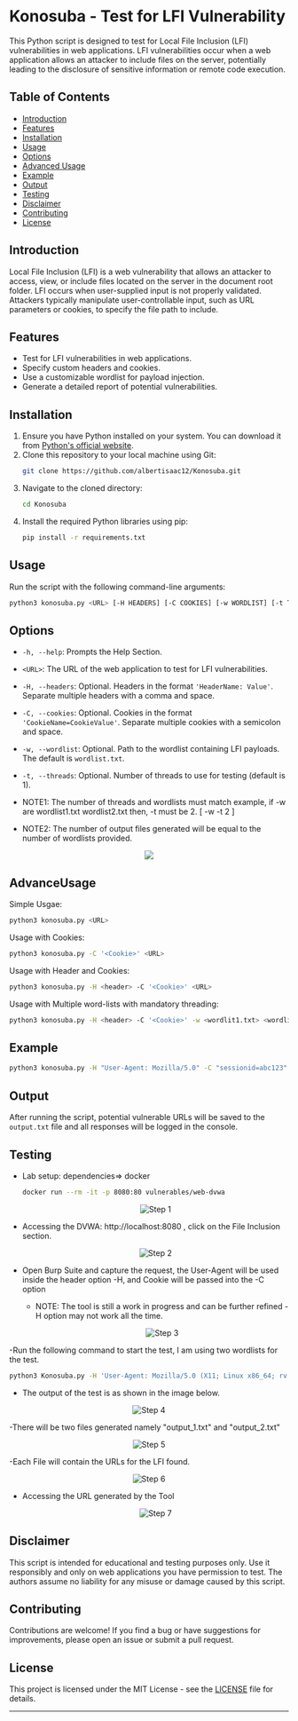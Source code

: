 
# Konosuba - Test for LFI Vulnerability

This Python script is designed to test for Local File Inclusion (LFI) vulnerabilities in web applications. LFI vulnerabilities occur when a web application allows an attacker to include files on the server, potentially leading to the disclosure of sensitive information or remote code execution.

## Table of Contents
- [Introduction](#introduction)
- [Features](#features)
- [Installation](#installation)
- [Usage](#usage)
- [Options](#options)
- [Advanced Usage](#AdvanceUsage)
- [Example](#example)
- [Output](#output)
- [Testing](#Testing)
- [Disclaimer](#disclaimer)
- [Contributing](#contributing)
- [License](#license)

## Introduction

Local File Inclusion (LFI) is a web vulnerability that allows an attacker to access, view, or include files located on the server in the document root folder. LFI occurs when user-supplied input is not properly validated. Attackers typically manipulate user-controllable input, such as URL parameters or cookies, to specify the file path to include.

## Features

- Test for LFI vulnerabilities in web applications.
- Specify custom headers and cookies.
- Use a customizable wordlist for payload injection.
- Generate a detailed report of potential vulnerabilities.

## Installation

1. Ensure you have Python installed on your system. You can download it from [Python's official website](https://www.python.org/downloads/).
2. Clone this repository to your local machine using Git:
   ```bash
   git clone https://github.com/albertisaac12/Konosuba.git
   ```
3. Navigate to the cloned directory:
   ```bash
   cd Konosuba
   ```
4. Install the required Python libraries using pip:
   ```bash
   pip install -r requirements.txt
   ```

## Usage

Run the script with the following command-line arguments:
```bash
python3 konosuba.py <URL> [-H HEADERS] [-C COOKIES] [-w WORDLIST] [-t THREADS]
```

## Options

- `-h, --help`: Prompts the Help Section.
- `<URL>`: The URL of the web application to test for LFI vulnerabilities.
- `-H, --headers`: Optional. Headers in the format `'HeaderName: Value'`. Separate multiple headers with a comma and space.
- `-C, --cookies`: Optional. Cookies in the format `'CookieName=CookieValue'`. Separate multiple cookies with a semicolon and space.
- `-w, --wordlist`: Optional. Path to the wordlist containing LFI payloads. The default is `wordlist.txt`.
- `-t, --threads`: Optional. Number of threads to use for testing (default is 1).

- NOTE1: The number of threads and wordlists must match example, if -w are wordlist1.txt wordlist2.txt then, -t must be 2.  [ -w <worlist1> <wordlist2> -t 2 ]
- NOTE2: The number of output files generated will be equal to the number of wordlists provided.

<div style="text-align:center">
    <img src="https://github.com/albertisaac12/Konosuba/assets/91803132/cc0052aa-be82-4e1a-899c-09a78ec6d560">
  </div>

## AdvanceUsage

Simple Usgae:
```bash
python3 konosuba.py <URL>
```

Usage with Cookies:
```bash
python3 konosuba.py -C '<Cookie>' <URL>
```

Usage with Header and Cookies:
```bash
python3 konosuba.py -H <header> -C '<Cookie>' <URL>
```

Usage with Multiple word-lists with mandatory threading:
```bash
python3 konosuba.py -H <header> -C '<Cookie>' -w <wordlit1.txt> <wordlist2.txt> -t <thread number equal to number of wordlist> <URL>
```

## Example

```bash
python3 konosuba.py -H "User-Agent: Mozilla/5.0" -C "sessionid=abc123" -w mywordlist.txt -t 1 http://example.com
```

## Output

After running the script, potential vulnerable URLs will be saved to the `output.txt` file and all responses will be logged in the console.

## Testing

- Lab setup: dependencies=> docker 
  ```bash
  docker run --rm -it -p 8080:80 vulnerables/web-dvwa
  ```
  <div style="text-align:center">
    <img src="https://github.com/albertisaac12/Konosuba/assets/91803132/9bd542ef-16b0-4e3d-874d-f16d30b282bc" alt="Step 1">
  </div>
  
- Accessing the DVWA: http://localhost:8080 , click on the File Inclusion section.

   <div style="text-align:center">
    <img src="https://github.com/albertisaac12/Konosuba/assets/91803132/10fee3ac-f69e-456a-8901-63d16d1e0e19" alt="Step 2">
  </div>

- Open Burp Suite and capture the request, the User-Agent will be used inside the header option -H, and Cookie will be passed into the -C option
  - NOTE: The tool is still a work in progress and can be further refined -H option may not work all the time.

    <div style="text-align:center">
    <img src="https://github.com/albertisaac12/Konosuba/assets/91803132/f2c55fb3-a23f-48c5-b64c-1b70369da939" alt="Step 3">
  </div>
  
-Run the following command to start the test, I am using two wordlists for the test.
  ```bash
  python3 Konosuba.py -H 'User-Agent: Mozilla/5.0 (X11; Linux x86_64; rv:109.0) Gecko/20100101 Firefox/115.0' -C 'Cookie: language=en; welcomebanner_status=dismiss; PHPSESSID=is2js1hklvdq9dpje2kklj9eb3; security=low' -w wordlist.txt wordlist2.txt -t 2 http://localhost:8080/vulnerabilities/fi/?page=
  ```
- The output of the test is as shown in the image below.

<div style="text-align:center">
    <img src="https://github.com/albertisaac12/Konosuba/assets/91803132/8ba21fe6-b9b5-4b8f-89ec-c62ce35e2904" alt="Step 4">
  </div>

-There will be two files generated namely "output_1.txt" and "output_2.txt"

<div style="text-align:center">
    <img src="https://github.com/albertisaac12/Konosuba/assets/91803132/867af715-bf0b-476c-8643-8194bb066466" alt="Step 5">
  </div>
  
-Each File will contain the URLs for the LFI found.
  <div style="text-align:center">
    <img src="https://github.com/albertisaac12/Konosuba/assets/91803132/cac8f988-77f2-4519-8a75-39e8a6f5c396" alt="Step 6">
  </div>

- Accessing the URL generated by the Tool

  <div style="text-align:center">
    <img src="https://github.com/albertisaac12/Konosuba/assets/91803132/da91ca7e-d876-489a-8e94-0a1d712b7896" alt="Step 7">
  </div>

## Disclaimer

This script is intended for educational and testing purposes only. Use it responsibly and only on web applications you have permission to test. The authors assume no liability for any misuse or damage caused by this script.

## Contributing

Contributions are welcome! If you find a bug or have suggestions for improvements, please open an issue or submit a pull request.

## License

This project is licensed under the MIT License - see the [LICENSE](LICENSE) file for details.

--- 
